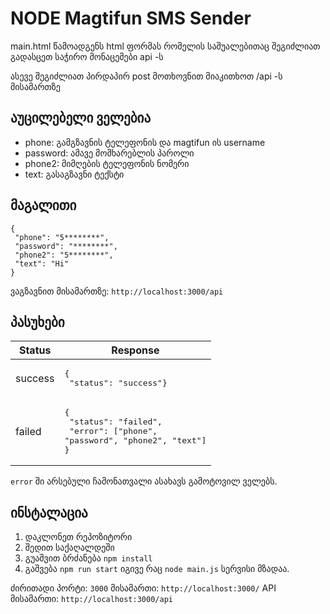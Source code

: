 # NODE Magtifun SMS Sender

main.html წამოადგენს html ფორმას რომელის საშუალებითაც შეგიძლიათ გადასცეთ საჭირო მონაცემები api -ს

ასევე შეგიძლიათ პირდაპირ post მოთხოვნით მიაკითხოთ /api -ს მისამართზე


აუცილებელი ველებია
--------------
- phone: გამგზავნის ტელეფონის და magtifun ის username
- password: ამავე მომხარებლის პაროლი
- phone2: მიმღების ტელეფონის ნომერი
- text: გასაგზავნი ტექსტი


მაგალითი
--------------
```
{
 "phone": "5********",
 "password": "********",
 "phone2": "5********",
 "text": "Hi"
}
```
ვაგზავნით მისამართზე: ```http://localhost:3000/api```
 

პასუხები
--------------
| Status | Response  |
| ------ | --------- |
| success   |<pre lang="json">{<br>  "status": "success"}</pre>|
| failed    |<pre lang="json">{<br>  "status": "failed",<br>  "error": ["phone", "password", "phone2", "text"]<br>}</pre>|

```error``` ში არსებული ჩამონათვალი ასახავს გამოტოვილ ველებს.

ინსტალაცია
--------------
1. დაკლონეთ რეპოზიტორი
2. შედით საქაღალდეში
3. გუაშვით ბრძანება ```npm install```
4. გაშვება ```npm run start``` იგივე რაც ```node main.js```
სერვისი მზადაა.

ძირითადი პორტი: ```3000```
მისამართი: ```http://localhost:3000/```
API მისამართი: ```http://localhost:3000/api```